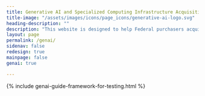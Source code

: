 ```yaml
---
title: Generative AI and Specialized Computing Infrastructure Acquisition Resource Guide
title-image: "/assets/images/icons/page_icons/generative-ai-logo.svg"
heading-description: ""
description: "This website is designed to help Federal purchasers acquire generative AI and specialized computing infrastructure for their organizations."
layout: page
permalink: /genai/
sidenav: false
redesign: true
mainpage: false
genai: true

---
```


{% include genai-guide-framework-for-testing.html %}